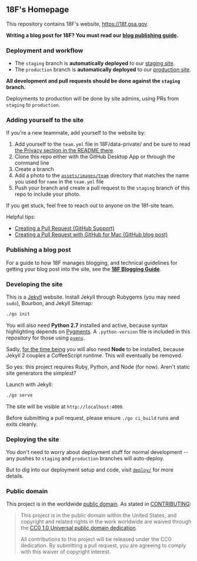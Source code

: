 ## 18F's Homepage

This repository contains 18F's website, https://18f.gsa.gov.

**Writing a blog post for 18F? You must read our [blog publishing guide](_posts/README.md).**

### Deployment and workflow

* The `staging` branch is **automatically deployed** to our [staging site](https://staging.18f.us).
* The `production` branch is **automatically deployed** to our [production site](https://18f.gsa.gov).

**All development and pull requests should be done against the `staging` branch.**

Deployments to production will be done by site admins, using PRs from `staging` to `production`.

### Adding yourself to the site

If you're a new teammate, add yourself to the website by:

1. Add yourself to the `team.yml` file in 18F/data-private/ and be sure to read [the Privacy section in the README there](https://github.com/18F/data-private#privacy).
2. Clone this repo either with the GitHub Desktop App or through the command line
3. Create a branch
4. Add a photo to the [`assets/images/team`](https://github.com/18F/18f.gsa.gov/tree/staging/assets/images/team) directory that matches the name you used for `name` in the `team.yml` file
5. Push your branch and create a pull request to the `staging` branch of this repo to include your photo.

If you get stuck, feel free to reach out to anyone on the 18f-site team.

Helpful tips:

* [Creating a Pull Request (GitHub Support)](https://help.github.com/articles/creating-a-pull-request/)
* [Creating a Pull Request with GitHub for Mac (GitHub blog post)](https://github.com/blog/1946-create-pull-requests-with-github-for-mac)


### Publishing a blog post

For a guide to how 18F manages blogging, and technical guidelines for getting your blog post into the site, see the **[18F Blogging Guide](_posts/README.md)**.

### Developing the site

This is a [Jekyll](http://jekyllrb.com) website. Install Jekyll through Rubygems (you may need `sudo`), Bourbon, and Jekyll Sitemap:

```bash
./go init
```

You will also need **Python 2.7** installed and active, because syntax highlighting depends on [Pygments](http://pygments.org/). A `.python-version` file is included in this repository for those using [`pyenv`](https://github.com/yyuu/pyenv).

Sadly, [for the time being](https://github.com/jekyll/jekyll/issues/2327#issuecomment-55337023) you will also need **Node** to be installed, because Jekyll 2 couples a CoffeeScript runtime. This will eventually be removed.

So yes: this project requires Ruby, Python, and Node (for now). Aren't static site generators the simplest?

Launch with Jekyll:

```bash
./go serve
```

The site will be visible at `http://localhost:4000`.

Before submitting a pull request, please ensure `./go ci_build` runs and exits cleanly.

### Deploying the site

You don't need to worry about deployment stuff for normal development -- any pushes to `staging` and `production` branches will auto-deploy.

But to dig into our deployment setup and code, visit [`deploy/`](deploy) for more details.

### Public domain

This project is in the worldwide [public domain](LICENSE.md). As stated in [CONTRIBUTING](CONTRIBUTING.md):

> This project is in the public domain within the United States, and copyright and related rights in the work worldwide are waived through the [CC0 1.0 Universal public domain dedication](https://creativecommons.org/publicdomain/zero/1.0/).
>
> All contributions to this project will be released under the CC0 dedication. By submitting a pull request, you are agreeing to comply with this waiver of copyright interest.
